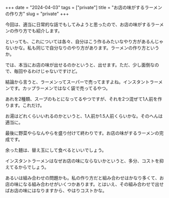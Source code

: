 +++
date = "2024-04-03"
tags = ["private"]
title = "お店の味がするラーメンの作り方"
slug = "private"
+++

今回は、適当に日常的な話でもしてみようと思ったので、お店の味がするラーメンの作り方でも紹介します。

といっても、これについては各々、自分はこう作るみたいなやり方があるんじゃないかな。私も同じで自分なりのやり方があります。ラーメンの作り方というか。

では、本当にお店の味が出せるのかというと、出せます。ただ、少し面倒なので、毎回やるわけじゃないですけど。

結論から言うと、ラーメンってスーパーで売ってますよね。インスタントラーメンです。カップラーメンではなく袋で売ってるやつ。

あれを2種類、スープのもとになってるやつですが、それを2つ混ぜて1人前を作ります。これだけ。

お湯はどれくらいいれるのかというと、1人前か1.5人前くらいかな。そのへんは適当に。

最後に野菜やらなんやらを盛り付けて終わりです。お店の味がするラーメンの完成です。

余った麺は、替え玉にして食べるといいでしょう。

インスタントラーメンはなぜお店の味にならないかというと、多分、コストを抑えてるからでしょう。

あるいは組み合わせの問題かも。私の作り方だと組み合わせはかなり多くて、お店の味になる組み合わせがいくつかあります。とはいえ、その組み合わせで出せばお店の味にはなりますから、やはりコストかな。

